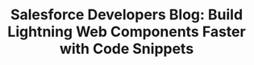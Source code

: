 ---
layout: "../../layouts/BlogPost.astro"
pubDate: "Oct 17, 2023"
title: "Salesforce Developers Blog: Build Lightning Web Components Faster with Code Snippets"
tags: ["salesforce", "lightning web components", "lwc"]
description: "Implementing Salesforce Base Lightning Web Components just got easier with the addition of HTML Code Snippets in the Salesforce Extension Pack for Visual Studio Code. By using Code Snippets, developers will no longer forget a property, misspell a component name, or leave out ARIA elements.

This post will explain what Code Snippets are, how to use them, and how you can build your own for your project."
externalUrl: "https://developer.salesforce.com/blogs/2023/10/build-lightning-web-components-faster-with-code-snippets"
hero:
  src: ""
  alt: ""
---